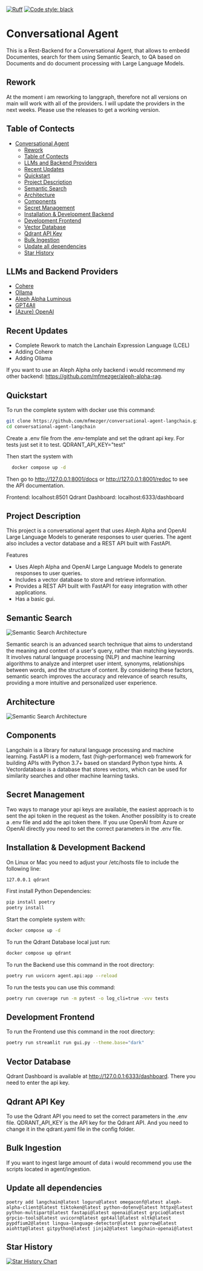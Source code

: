 [![Ruff](https://img.shields.io/endpoint?url=https://raw.githubusercontent.com/charliermarsh/ruff/main/assets/badge/v2.json)](https://github.com/astral-sh/ruff)
<a href="https://github.com/psf/black"><img alt="Code style: black" src="https://img.shields.io/badge/code%20style-black-000000.svg"></a>

# Conversational Agent
This is a Rest-Backend for a Conversational Agent, that allows to embedd Documentes, search for them using Semantic Search, to QA based on Documents and do document processing with Large Language Models.


## Rework

At the moment i am reworking to langgraph, therefore not all versions on main will work with all of the providers. I will update the providers in the next weeks. Please use the releases to get a working version.

## Table of Contects
- [Conversational Agent](#conversational-agent)
  - [Rework](#rework)
  - [Table of Contects](#table-of-contects)
  - [LLMs and Backend Providers](#llms-and-backend-providers)
  - [Recent Updates](#recent-updates)
  - [Quickstart](#quickstart)
  - [Project Description](#project-description)
  - [Semantic Search](#semantic-search)
  - [Architecture](#architecture)
  - [Components](#components)
  - [Secret Management](#secret-management)
  - [Installation \& Development Backend](#installation--development-backend)
  - [Development Frontend](#development-frontend)
  - [Vector Database](#vector-database)
  - [Qdrant API Key](#qdrant-api-key)
  - [Bulk Ingestion](#bulk-ingestion)
  - [Update all dependencies](#update-all-dependencies)
  - [Star History](#star-history)


## LLMs and Backend Providers

- [Cohere](https://cohere.com/)
- [Ollama](https://ollama.com/)
- [Aleph Alpha Luminous](https://aleph-alpha.com/)
- [GPT4All](https://gpt4all.io/index.html)
- [(Azure) OpenAI](https://openai.com/)



## Recent Updates
- Complete Rework to match the Lanchain Expression Language (LCEL)
- Adding Cohere
- Adding Ollama



If you want to use an Aleph Alpha only backend i would recommend my other backend: https://github.com/mfmezger/aleph-alpha-rag.


## Quickstart
To run the complete system with docker use this command:

```bash
git clone https://github.com/mfmezger/conversational-agent-langchain.git
cd conversational-agent-langchain
```
Create a .env file from the .env-template and set the qdrant api key. For tests just set it to test.
QDRANT_API_KEY="test"

Then start the system with
```bash
  docker compose up -d
```

Then go to http://127.0.0.1:8001/docs or http://127.0.0.1:8001/redoc to see the API documentation.

Frontend: localhost:8501
Qdrant Dashboard: localhost:6333/dashboard


## Project Description
This project is a conversational agent that uses Aleph Alpha and OpenAI Large Language Models to generate responses to user queries. The agent also includes a vector database and a REST API built with FastAPI.

Features
- Uses Aleph Alpha and OpenAI Large Language Models to generate responses to user queries.
- Includes a vector database to store and retrieve information.
- Provides a REST API built with FastAPI for easy integration with other applications.
- Has a basic gui.

## Semantic Search
![Semantic Search Architecture](resources/search_flow.png)

Semantic search is an advanced search technique that aims to understand the meaning and context of a user's query, rather than matching keywords. It involves natural language processing (NLP) and machine learning algorithms to analyze and interpret user intent, synonyms, relationships between words, and the structure of content. By considering these factors, semantic search improves the accuracy and relevance of search results, providing a more intuitive and personalized user experience.

## Architecture
![Semantic Search Architecture](resources/Architecture.png)

## Components

Langchain is a library for natural language processing and machine learning. FastAPI is a modern, fast (high-performance) web framework for building APIs with Python 3.7+ based on standard Python type hints. A Vectordatabase is a database that stores vectors, which can be used for similarity searches and other machine learning tasks.




## Secret Management

Two ways to manage your api keys are available, the easiest approach is to sent the api token in the request as the token.
Another possiblity is to create a .env file and add the api token there.
If you use OpenAI from Azure or OpenAI directly you need to set the correct parameters in the .env file.


## Installation & Development Backend

On Linux or Mac you need to adjust your /etc/hosts file to include the following line:

```bash
127.0.0.1 qdrant
```

First install Python Dependencies:

```bash
pip install poetry
poetry install
```

Start the complete system with:

```bash
docker compose up -d
```

To run the Qdrant Database local just run:

```bash
docker compose up qdrant
```


To run the Backend use this command in the root directory:

```bash
poetry run uvicorn agent.api:app --reload
```

To run the tests you can use this command:

```bash
poetry run coverage run -m pytest -o log_cli=true -vvv tests
```

## Development Frontend

To run the Frontend use this command in the root directory:

```bash
poetry run streamlit run gui.py --theme.base="dark"
```

## Vector Database

Qdrant Dashboard is available at http://127.0.0.1:6333/dashboard. There you need to enter the api key.



## Qdrant API Key
To use the Qdrant API you need to set the correct parameters in the .env file.
QDRANT_API_KEY is the API key for the Qdrant API.
And you need to change it in the qdrant.yaml file in the config folder.

## Bulk Ingestion

If you want to ingest large amount of data i would recommend you use the scripts located in agent/ingestion.


## Update all dependencies

```
poetry add langchain@latest loguru@latest omegaconf@latest aleph-alpha-client@latest tiktoken@latest python-dotenv@latest httpx@latest python-multipart@latest fastapi@latest openai@latest grpcio@latest grpcio-tools@latest uvicorn@latest gpt4all@latest nltk@latest pypdfium2@latest lingua-language-detector@latest pyarrow@latest aiohttp@latest gitpython@latest jinja2@latest langchain-openai@latest
```


## Star History

<a href="https://star-history.com/#mfmezger/conversational-agent-langchain&Date">
  <picture>
    <source media="(prefers-color-scheme: dark)" srcset="https://api.star-history.com/svg?repos=mfmezger/conversational-agent-langchain&type=Date&theme=dark" />
    <source media="(prefers-color-scheme: light)" srcset="https://api.star-history.com/svg?repos=mfmezger/conversational-agent-langchain&type=Date" />
    <img alt="Star History Chart" src="https://api.star-history.com/svg?repos=mfmezger/conversational-agent-langchain&type=Date" />
  </picture>
</a>

